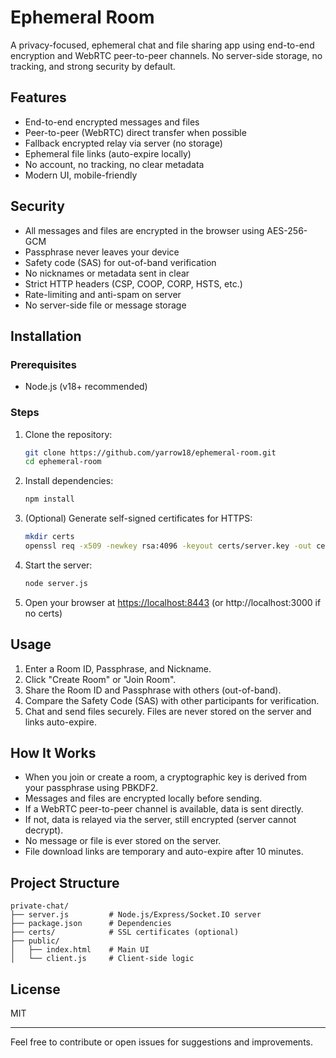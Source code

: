 # Ephemeral Room

A privacy-focused, ephemeral chat and file sharing app using end-to-end encryption and WebRTC peer-to-peer channels. No server-side storage, no tracking, and strong security by default.

## Features
- End-to-end encrypted messages and files
- Peer-to-peer (WebRTC) direct transfer when possible
- Fallback encrypted relay via server (no storage)
- Ephemeral file links (auto-expire locally)
- No account, no tracking, no clear metadata
- Modern UI, mobile-friendly

## Security
- All messages and files are encrypted in the browser using AES-256-GCM
- Passphrase never leaves your device
- Safety code (SAS) for out-of-band verification
- No nicknames or metadata sent in clear
- Strict HTTP headers (CSP, COOP, CORP, HSTS, etc.)
- Rate-limiting and anti-spam on server
- No server-side file or message storage

## Installation

### Prerequisites
- Node.js (v18+ recommended)

### Steps
1. Clone the repository:
   ```sh
   git clone https://github.com/yarrow18/ephemeral-room.git
   cd ephemeral-room
   ```
2. Install dependencies:
   ```sh
   npm install
   ```
3. (Optional) Generate self-signed certificates for HTTPS:
   ```sh
   mkdir certs
   openssl req -x509 -newkey rsa:4096 -keyout certs/server.key -out certs/server.crt -days 365 -nodes -subj "/CN=localhost"
   ```
4. Start the server:
   ```sh
   node server.js
   ```
5. Open your browser at [https://localhost:8443](https://localhost:8443) (or http://localhost:3000 if no certs)

## Usage
1. Enter a Room ID, Passphrase, and Nickname.
2. Click "Create Room" or "Join Room".
3. Share the Room ID and Passphrase with others (out-of-band).
4. Compare the Safety Code (SAS) with other participants for verification.
5. Chat and send files securely. Files are never stored on the server and links auto-expire.

## How It Works
- When you join or create a room, a cryptographic key is derived from your passphrase using PBKDF2.
- Messages and files are encrypted locally before sending.
- If a WebRTC peer-to-peer channel is available, data is sent directly.
- If not, data is relayed via the server, still encrypted (server cannot decrypt).
- No message or file is ever stored on the server.
- File download links are temporary and auto-expire after 10 minutes.

## Project Structure
```
private-chat/
├── server.js         # Node.js/Express/Socket.IO server
├── package.json      # Dependencies
├── certs/            # SSL certificates (optional)
├── public/
│   ├── index.html    # Main UI
│   └── client.js     # Client-side logic
```

## License
MIT

---
Feel free to contribute or open issues for suggestions and improvements.
